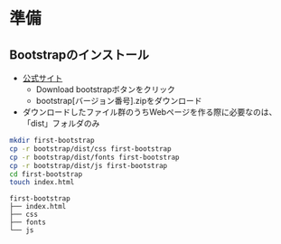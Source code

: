 # 準備

## Bootstrapのインストール

* [公式サイト](http://getbootstrap.com/)
    * Download bootstrapボタンをクリック
    * bootstrap[バージョン番号].zipをダウンロード
* ダウンロードしたファイル群のうちWebページを作る際に必要なのは、「dist」フォルダのみ

```bash
mkdir first-bootstrap
cp -r bootstrap/dist/css first-bootstrap
cp -r bootstrap/dist/fonts first-bootstrap
cp -r bootstrap/dist/js first-bootstrap
cd first-bootstrap
touch index.html
```

```text
first-bootstrap
├── index.html
├── css
├── fonts
└── js
```